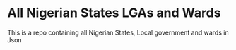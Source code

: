 # All Nigerian States LGAs and Wards

This is a repo containing all Nigerian States, Local government and wards in Json
